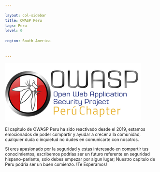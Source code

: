 ```yaml
---

layout: col-sidebar
title: OWASP Peru
tags: Peru
level: 0

region: South America


---
```

![Peru](assets/images/logo.jpg)

El capitulo de OWASP Peru ha sido reactivado desde el 2019, estamos emocionados de poder compartir y ayudar a crecer a la comunidad, cualquier duda o inquietud no dudes en comunicarte con nosotros.

Si eres apasionado por la seguridad y estas interesado en compartir tus conocimientos, escribemos podrias ser un futuro referente en seguridad hispano-parlante, solo debes empezar por algun lugar; Nuestro capitulo de Peru podria ser un buen comienzo. !Te Esperamos!

